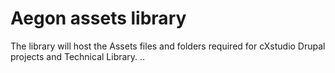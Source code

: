 # Aegon assets library

The library will host the Assets files and folders required for cXstudio Drupal projects and Technical Library.
..
